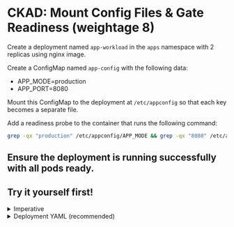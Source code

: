 # CKAD: Mount Config Files & Gate Readiness (weightage 8)

Create a deployment named `app-workload` in the `apps` namespace with 2 replicas using nginx image.

Create a ConfigMap named `app-config` with the following data:
- APP_MODE=production  
- APP_PORT=8080

Mount this ConfigMap to the deployment at `/etc/appconfig` so that each key becomes a separate file.

Add a readiness probe to the container that runs the following command:
```bash
grep -qx "production" /etc/appconfig/APP_MODE && grep -qx "8080" /etc/appconfig/APP_PORT
```

Ensure the deployment is running successfully with all pods ready.
---

## Try it yourself first!

<details><summary>Imperative</summary>
  
```bash
# ConfigMap with exact file contents
kubectl -n apps create configmap app-config \
  --from-literal=APP_MODE=production \
  --from-literal=APP_PORT=8080

kubectl -n apps create deployment app-workload \
  --image=nginx:stable \
  --replicas=2 \
  --dry-run=client -o yaml > app-deploy.yaml

#Then edit app-deploy.yaml to add:
#The volumeMounts for /etc/appconfig
#The volumes section referencing ConfigMap: app-config
#The readinessProbe exec checking file contents

```
</details>



<details><summary>Deployment YAML (recommended)</summary>
  
```yaml
apiVersion: v1
kind: ConfigMap
metadata:
  name: app-config
  namespace: apps
data:
  APP_MODE: "production"
  APP_PORT: "8080"
---
apiVersion: apps/v1
kind: Deployment
metadata:
  name: app-workload
  namespace: apps
spec:
  replicas: 2
  selector:
    matchLabels:
      app: app-workload
  template:
    metadata:
      labels:
        app: app-workload
    spec:
      containers:
      - name: nginx
        image: nginx:stable
        volumeMounts:
        - name: config
          mountPath: /etc/appconfig
          readOnly: true
        readinessProbe:
          exec:
            command:
              - /bin/sh
              - -c
              - >
                grep -qx "production" /etc/appconfig/APP_MODE
                && grep -qx "8080" /etc/appconfig/APP_PORT
          initialDelaySeconds: 2
          periodSeconds: 5
      volumes:
      - name: config
        configMap:
          name: app-config

```
</details>
